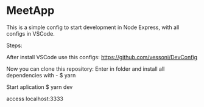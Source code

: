 # MeetApp

This is a simple config to start development in Node Express, with all configs in VSCode.

Steps:

After install VSCode use this configs:
https://github.com/vessoni/DevConfig

Now you can clone this repository:
Enter in folder and install all dependencies with - $ yarn

Start aplication $ yarn dev

access localhost:3333

